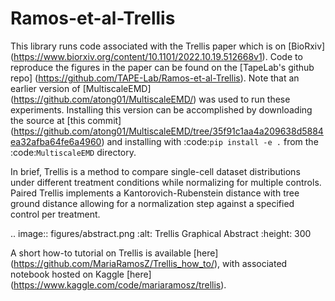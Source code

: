 # Ramos-et-al-Trellis

This library runs code associated with the Trellis paper which is on [BioRxiv] (https://www.biorxiv.org/content/10.1101/2022.10.19.512668v1).
Code to reproduce the figures in the paper can be found on the [TapeLab's github repo]
(https://github.com/TAPE-Lab/Ramos-et-al-Trellis). Note that an earlier version of [MultiscaleEMD] (https://github.com/atong01/MultiscaleEMD/) was used to run these experiments. Installing this version can be accomplished by downloading the source at [this commit] (https://github.com/atong01/MultiscaleEMD/tree/35f91c1aa4a209638d5884ea32afba64fe6a4960) and installing with :code:`pip install -e .` from the :code:`MultiscaleEMD` directory.

In brief, Trellis is a method to compare single-cell dataset distributions
under different treatment conditions while normalizing for multiple controls.
Paired Trellis implements a Kantorovich-Rubenstein distance with tree ground
distance allowing for a normalization step against a specified control per
treatment. 

.. image:: figures/abstract.png
    :alt: Trellis Graphical Abstract
    :height: 300
    
A short how-to tutorial on Trellis is available [here] (https://github.com/MariaRamosZ/Trellis_how_to/), with associated notebook hosted on Kaggle [here] (https://www.kaggle.com/code/mariaramosz/trellis).
